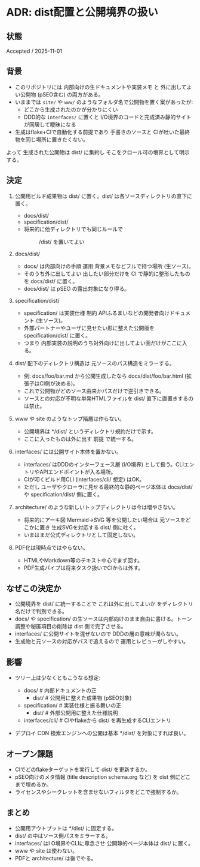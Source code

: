 # ADR: dist配置と公開境界の扱い

## 状態
Accepted / 2025-11-01

## 背景
- このリポジトリには 内部向けの生ドキュメントや実装メモ と 外に出してよい公開物 (pSEO含む) の両方がある。
- いままでは `site/` や `www/` のようなフォルダ名で公開物を置く案があったが:
  - どこから生成されたのかが分かりにくい
  - DDD的な `interfaces/` に置くと I/O境界のコードと完成済み静的サイトが同居して曖昧になる
- 生成はflake+CIで自動化する前提であり 手書きのソースと CIが吐いた最終物を同じ場所に置きたくない。

よって 生成された公開物は dist/ に集約し そこをクロール可の境界として明示する。

## 決定
1. 公開用ビルド成果物は dist/ に置く。dist/ は各ソースディレクトリの直下に置く。
   - docs/dist/
   - specification/dist/
   - 将来的に他ディレクトリでも同じルールで <dir>/dist/ を置いてよい

2. docs/dist/
   - docs/ は内部向けの手順 運用 背景メモなどフルで持つ場所 (生ソース)。
   - そのうち外に出してよい 出したい部分だけを CI で静的に整形したものを docs/dist/ に置く。
   - docs/dist/ は pSEO の露出対象になり得る。

3. specification/dist/
   - specification/ は実装仕様 制約 APIふるまいなどの開発者向けドキュメント (生ソース)。
   - 外部パートナーやユーザに見せたい形に整えた公開版を specification/dist/ に置く。
   - つまり 内部実装の説明のうち対外向けに出してよい面だけがここに入る。

4. dist/ 配下のディレクトリ構造は 元ソースのパス構造をミラーする。
   - 例: docs/foo/bar.md から公開生成したなら docs/dist/foo/bar.html (拡張子はCI側が決める)。
   - これで公開物がどのソース由来かパスだけで逆引きできる。
   - ソースとの対応が不明な単発HTMLファイルを dist/ 直下に直置きするのは禁止。

5. www や site のようなトップ階層は作らない。
   - 公開境界は */dist/ というディレクトリ規約だけで示す。
   - ここに入ったものは外に出す 前提 で統一する。

6. interfaces/ には公開サイト本体を置かない。
   - interfaces/ はDDDのインターフェース層 (I/O境界) として扱う。CLIエントリやAPIエンドポイントが入る場所。
   - CIが叩くビルド用CLI (interfaces/cli/ 想定) はOK。
   - ただし ユーザやクローラに見せる最終的な静的ページ本体は docs/dist/ や specification/dist/ 側に置く。

7. architecture/ のような新しいトップディレクトリは今は増やさない。
   - 将来的にアーキ図 Mermaid→SVG 等を公開したい場合は 元ソースをどこかに置き 生成SVGを対応する dist/ 側に吐く。
   - いまはまだ公式ディレクトリとして固定しない。

8. PDF化は現時点ではやらない。
   - HTMLやMarkdown等のテキスト中心でまず回す。
   - PDF生成パイプは将来タスク扱いでCIからは外す。

## なぜこの決定か
- 公開境界を dist/ に統一することで これは外に出してよいか をディレクトリ名だけで判別できる。
- docs/ や specification/ の生ソースは内部向けのまま自由に書ける。トーン調整や秘匿項目の削除は dist 側で完了させる。
- interfaces/ に公開サイトを混ぜないので DDDの層の意味が濁らない。
- 生成物と元ソースの対応がパスで追えるので 運用とレビューがしやすい。

## 影響
- ツリー上は少なくともこうなる想定:
  - docs/                # 内部ドキュメントの正
    - dist/              # 公開用に整えた成果物 (pSEO対象)
  - specification/       # 実装仕様と振る舞いの正
    - dist/              # 外部公開用に整えた仕様説明
  - interfaces/cli/      # CIやflakeから dist/ を再生成するCLIエントリ

- デプロイ CDN 検索エンジンへの公開は基本 */dist/ を対象にすれば良い。

## オープン課題
- CIでどのflakeターゲットを実行して dist/ を更新するか。
- pSEO向けのメタ情報 (title description schema.org など) を dist 側にどこまで埋めるか。
- ライセンスやシークレットを含ませないフィルタをどこで強制するか。

## まとめ
- 公開用アウトプットは */dist/ に固定する。
- dist/ の中はソース側パスをミラーする。
- interfaces/ はI O境界やCLIに専念させ 公開静的ページ本体は dist/ に置く。
- www や site は使わない。
- PDFと architecture/ は後でやる。
